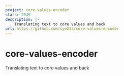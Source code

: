 ```yaml
---
project: core-values-encoder
stars: 2049
description: |-
    Translating text to core values and back
url: https://github.com/sym233/core-values-encoder
---
```


# core-values-encoder
Translating text to core values and back

